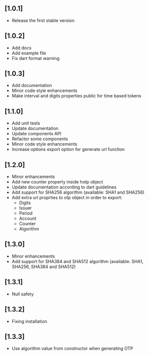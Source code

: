 ## [1.0.1]

* Release the first stable version

## [1.0.2]

* Add docs
* Add example file
* Fix dart format warning

## [1.0.3]

* Add documentation
* Minor code style enhancements
* Make interval and digits properties public for time based tokens

## [1.1.0]

* Add unit tests
* Update documentation
* Update components API
* Refactor some components
* Minor code style enhancements
* Increase options export option for generate url function

## [1.2.0]

* Minor enhancements
* Add new counter property inside hotp object
* Update documentation according to dart guidelines
* Add support for SHA256 algorithm (available: SHA1 and SHA256)
* Add extra url proprties to otp object in order to export:
  * Digits
  * Issuer
  * Period
  * Account
  * Counter
  * Algorithm

## [1.3.0]

* Minor enhancements
* Add support for SHA384 and SHA512 algorithm (available: SHA1, SHA256, SHA384 and SHA512)

## [1.3.1]

* Null safety

## [1.3.2]

* Fixing installation

## [1.3.3]

* Use algorithm value from constructor when generating OTP
